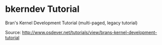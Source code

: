 # bkerndev Tutorial

Bran's Kernel Development Tutorial (multi-paged, legacy tutorial)

Source: http://www.osdever.net/tutorials/view/brans-kernel-development-tutorial
